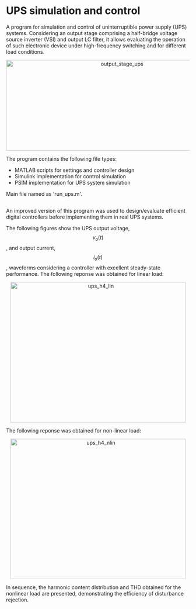 # UPS simulation and control

A program for simulation and control of uninterruptible power supply (UPS) systems. Considering an output stage comprising a half-bridge voltage source inverter (VSI) and output LC filter, it allows evaluating the operation of such electronic device under high-frequency switching and for different load conditions.

<div align="center">
<img width="620" height="248" alt="output_stage_ups" src="https://github.com/user-attachments/assets/a1fe8c03-079d-476c-b0bf-8c1114b15f5c"/>
</div>

The program contains the following file types:
- MATLAB scripts for settings and controller design
- Simulink implementation for control simulation
- PSIM implementation for UPS system simulation

Main file named as 'run_ups.m'.

##

An improved version of this program was used to design/evaluate efficient digital controllers before implementing them in real UPS systems.

The following figures show the UPS output voltage, $$v_o(t)$$, and output current, $$i_o(t)$$, waveforms considering a controller with excellent steady-state performance. The following reponse was obtained for linear load:

<div align="center">
<img width="480" height="384" alt="ups_h4_lin" src="https://github.com/user-attachments/assets/7ac7fb53-5727-496b-afc3-b964aec5bdd8"/>
</div>

The following reponse was obtained for non-linear load:
<div align="center">
<img width="480" height="384" alt="ups_h4_nlin" src="https://github.com/user-attachments/assets/3c69d625-a854-43f9-887c-3efc26e1bac3"/>
</div>

In sequence, the harmonic content distribution and THD obtained for the nonlinear load are presented, demonstrating the efficiency of disturbance rejection.
